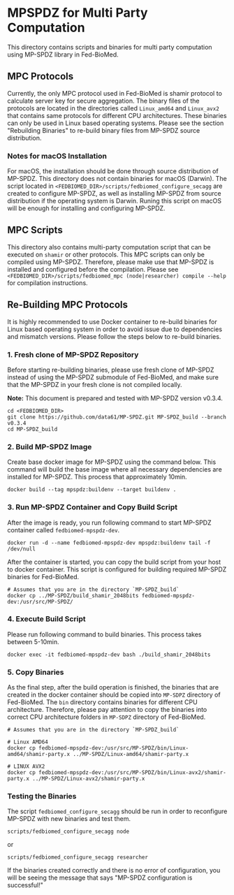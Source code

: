 # MPSPDZ for Multi Party Computation 

This directory contains scripts and binaries for multi party computation using MP-SPDZ library in Fed-BioMed. 


## MPC Protocols 

Currently, the only MPC protocol used in Fed-BioMed is shamir protocol to calculate server key for secure aggregation. 
The binary files of the protocols are located in the directories called `Linux_amd64` and `Linux_avx2` that contains 
same protocols for different CPU architectures. These binaries can only be used in Linux based operating systems. Please 
see the section "Rebuilding Binaries" to re-build binary files from MP-SPDZ source distribution. 


### Notes for macOS Installation

For macOS, the installation should be done through source distribution of MP-SPDZ. This directory does not contain binaries
for macOS (Darwin). The script located in `<FEDBIOMED_DIR>/scripts/fedbiomed_configure_secagg` are created to configure 
MP-SPDZ, as well as installing MP-SPDZ from source distribution if the operating system is Darwin. Runing this
script on macOS will be enough for installing and configuring MP-SPDZ. 

## MPC Scripts

This directory also contains multi-party computation script that can be executed on `shamir` or other protocols. This
MPC scripts can only be compiled using MP-SPDZ. Therefore, please make use that MP-SPDZ is installed and configured 
before the compilation. Please see `<FEDBIOMED_DIR>/scripts/fedbiomed_mpc (node|researcher) compile --help` for compilation instructions.


## Re-Building MPC Protocols 

It is highly recommended to use Docker container to re-build binaries for Linux based operating system in order to 
avoid issue due to dependencies and mismatch versions. Please follow the steps below to re-build binaries. 

### 1. Fresh clone of MP-SPDZ Repository

Before starting re-building binaries, please use fresh clone of MP-SPDZ instead of using the MP-SPDZ submodule of 
Fed-BioMed, and make sure that the MP-SPDZ in your fresh clone is not compiled locally. 

**Note:** This document is prepared and tested with MP-SPDZ version v0.3.4.

```shell
cd <FEDBIOMED_DIR>
git clone https://github.com/data61/MP-SPDZ.git MP-SPDZ_build --branch v0.3.4
cd MP-SPDZ_build
```

### 2. Build MP-SPDZ Image 

Create base docker image for MP-SPDZ using the command below. This command will build the base image where all necessary 
dependencies are installed for MP-SPDZ. This process that approximately 10min.

```shell
docker build --tag mpspdz:buildenv --target buildenv .
```

### 3. Run MP-SPDZ Container and Copy Build Script

After the image is ready, you run following command to start MP-SPDZ container called `fedbiomed-mpspdz-dev`. 

```shell
docker run -d --name fedbiomed-mpspdz-dev mpspdz:buildenv tail -f /dev/null
```

After the container is started, you can copy the build script from your host to docker container. This script is 
configured for building required MP-SPDZ binaries for Fed-BioMed. 

```shell
# Assumes that you are in the directory `MP-SPDZ_build`
docker cp ../MP-SPDZ/build_shamir_2048bits fedbiomed-mpspdz-dev:/usr/src/MP-SPDZ/
```
### 4. Execute Build Script  

Please run following command to build binaries. This process takes between 5-10min.  

```shell
docker exec -it fedbiomed-mpspdz-dev bash ./build_shamir_2048bits
```

### 5. Copy Binaries

As the final step, after the build operation is finished, the binaries that are created in the docker container 
should be copied into `MP-SDPZ` directory of Fed-BioMed. The `bin` directory contains binaries for different 
CPU architecture. Therefore, please pay attention to copy the binaries into correct CPU architecture folders in `MP-SDPZ`
directory of Fed-BioMed. 

```shell
# Assumes that you are in the directory `MP-SPDZ_build`

# Linux AMD64
docker cp fedbiomed-mpspdz-dev:/usr/src/MP-SPDZ/bin/Linux-amd64/shamir-party.x ../MP-SPDZ/Linux-amd64/shamir-party.x

# LINUX AVX2
docker cp fedbiomed-mpspdz-dev:/usr/src/MP-SPDZ/bin/Linux-avx2/shamir-party.x ../MP-SPDZ/Linux-avx2/shamir-party.x
```

### Testing the Binaries

The script `fedbiomed_configure_secagg` should be run in order to reconfigure MP-SPDZ with new binaries and test them. 

```shell
scripts/fedbiomed_configure_secagg node 
```
or
```shell
scripts/fedbiomed_configure_secagg researcher 
```

If the binaries created correctly and there is no error of configuration, you will be seeing the message 
that says "MP-SPDZ configuration is successful!"